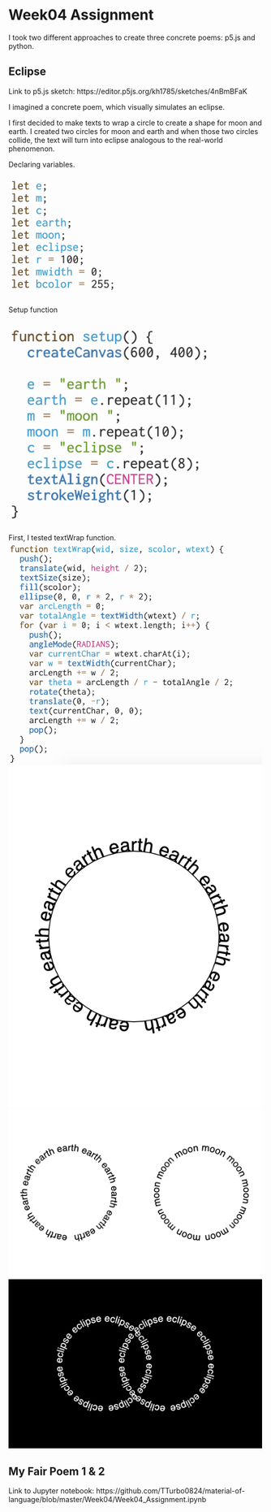 <h1>Week04 Assignment</h1>
I took two different approaches to create three concrete poems: p5.js and python.<br>

<h2>Eclipse</h2>
Link to p5.js sketch: https://editor.p5js.org/kh1785/sketches/4nBmBFaK

I imagined a concrete poem, which visually simulates an eclipse.

I first decided to make texts to wrap a circle to create a shape for moon and earth. I created two circles for moon and earth and when those two circles collide, the text will turn into eclipse analogous to the real-world phenomenon.

Declaring variables.

<img src="../img/w4_variable.png" width="500"/>


Setup function

<img src="../img/w4_setup.png" width="500"/>

First, I tested textWrap function.
<img src="../img/w4_textwrap.png" width="500"/>
<img src="../img/w4_test.png" width="500"/>
<img src="../img/w4_earth.png" width="500"/>
<img src="../img/w4_eclipse.png" width="500"/>


<h2>My Fair Poem 1 & 2</h2>
Link to Jupyter notebook: https://github.com/TTurbo0824/material-of-language/blob/master/Week04/Week04_Assignment.ipynb
